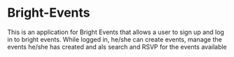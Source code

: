 # Bright-Events
This is an application for Bright Events that allows a user to sign up and log in to bright events. While logged in, he/she can create
events, manage the events he/she has created and als search and RSVP for the events available
